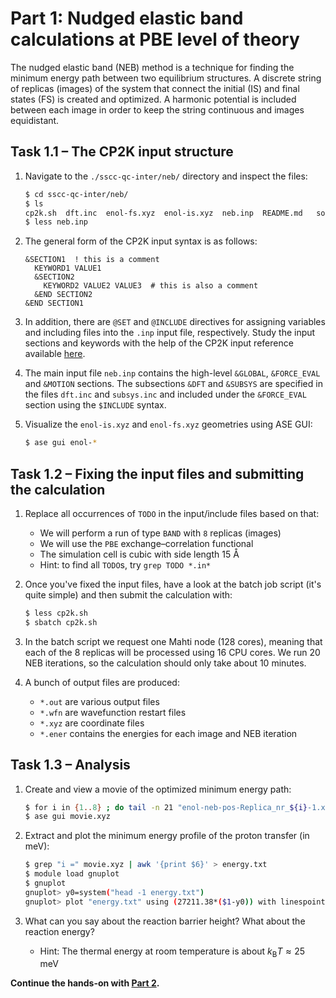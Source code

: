 # Part 1: Nudged elastic band calculations at PBE level of theory

The nudged elastic band (NEB) method is a technique for finding the minimum energy
path between two equilibrium structures. A discrete string of replicas (images)
of the system that connect the initial (IS) and final states (FS) is created and
optimized. A harmonic potential is included between each image in order to keep
the string continuous and images equidistant.

## Task 1.1 – The CP2K input structure

1. Navigate to the `./sscc-qc-inter/neb/` directory and inspect the files:
   
   ```bash
   $ cd sscc-qc-inter/neb/
   $ ls
   cp2k.sh  dft.inc  enol-fs.xyz  enol-is.xyz  neb.inp  README.md	solution  subsys.inc
   $ less neb.inp
   ```

2. The general form of the CP2K input syntax is as follows:
   
   ```
   &SECTION1  ! this is a comment
     KEYWORD1 VALUE1
     &SECTION2
       KEYWORD2 VALUE2 VALUE3  # this is also a comment
     &END SECTION2
   &END SECTION1
   ```

3. In addition, there are `@SET` and `@INCLUDE` directives for assigning variables
   and including files into the `.inp` input file, respectively. Study the input
   sections and keywords with the help of the CP2K input reference available
   [here](https://manual.cp2k.org).
4. The main input file `neb.inp` contains the high-level `&GLOBAL`, `&FORCE_EVAL`
   and `&MOTION` sections. The subsections `&DFT` and `&SUBSYS` are specified in
   the files `dft.inc` and `subsys.inc` and included under the `&FORCE_EVAL` section
   using the `$INCLUDE` syntax.
5. Visualize the `enol-is.xyz` and `enol-fs.xyz` geometries using ASE GUI:

   ```bash
   $ ase gui enol-*
   ```

## Task 1.2 – Fixing the input files and submitting the calculation

1. Replace all occurrences of `TODO` in the input/include files based on that:
   * We will perform a run of type `BAND` with `8` replicas (images)
   * We will use the `PBE` exchange–correlation functional
   * The simulation cell is cubic with side length 15 Å
   * Hint: to find all `TODO`s, try `grep TODO *.in*`
3. Once you've fixed the input files, have a look at the batch job script 
   (it's quite simple) and then submit the calculation with:
   
   ```bash
   $ less cp2k.sh
   $ sbatch cp2k.sh
   ```

4. In the batch script we request one Mahti node (128 cores), meaning that each
   of the 8 replicas will be processed using 16 CPU cores. We run 20 NEB iterations,
   so the calculation should only take about 10 minutes.
5. A bunch of output files are produced:
   * `*.out` are various output files
   * `*.wfn` are wavefunction restart files
   * `*.xyz` are coordinate files
   * `*.ener` contains the energies for each image and NEB iteration

## Task 1.3 – Analysis

1. Create and view a movie of the optimized minimum energy path:
   
   ```bash
   $ for i in {1..8} ; do tail -n 21 "enol-neb-pos-Replica_nr_${i}-1.xyz" >> movie.xyz ; done
   $ ase gui movie.xyz
   ```

2. Extract and plot the minimum energy profile of the proton transfer (in meV):
   
   ```bash
   $ grep "i =" movie.xyz | awk '{print $6}' > energy.txt
   $ module load gnuplot
   $ gnuplot
   gnuplot> y0=system("head -1 energy.txt")
   gnuplot> plot "energy.txt" using (27211.38*($1-y0)) with linespoints
   ```

3. What can you say about the reaction barrier height? What about the reaction
   energy?
   * Hint: The thermal energy at room temperature is about $k_\mathrm{B}T\approx25$ meV

**Continue the hands-on with [Part 2](../vib/README.md).**
